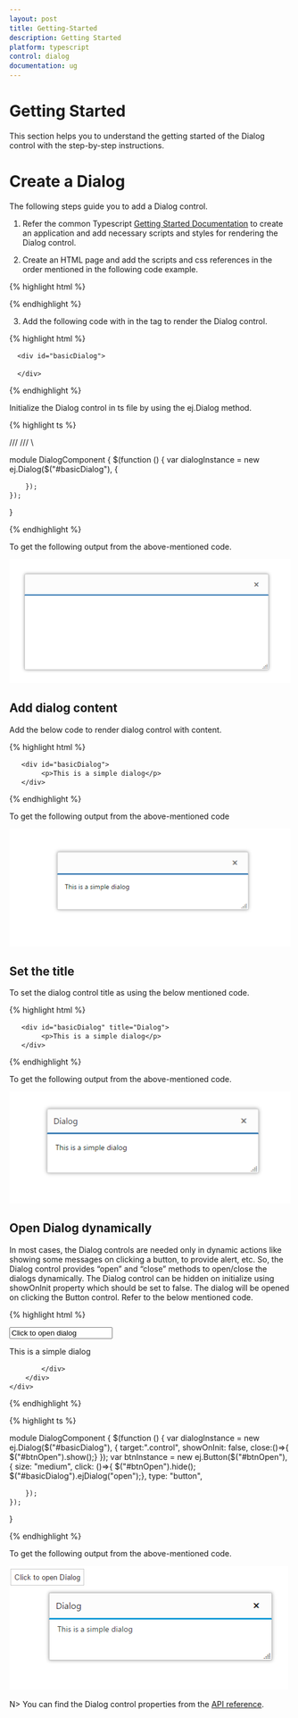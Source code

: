 ```yaml
---
layout: post
title: Getting-Started
description: Getting Started
platform: typescript
control: dialog
documentation: ug
---
```


# Getting Started

This section helps you to understand the getting started of the Dialog control with the step-by-step instructions.

# Create a Dialog

The following steps guide you to add a Dialog control.

1)	Refer the common Typescript [Getting Started Documentation](https://help.syncfusion.com/js/typescript) to create an application and add necessary scripts and styles for rendering the Dialog control.

2)  Create an HTML page and add the scripts and css references in the order mentioned in the following code example.

{% highlight html %}

<!DOCTYPE html>
<html>
<head>
    <title>Typescript Application</title>
    <link href="http://cdn.syncfusion.com/**{{**site.releaseversion**}}**/js/web/flat-azure/ej.web.all.min.css" rel="stylesheet" />
    <script src="https://code.jquery.com/jquery-3.0.0.min.js"></script>
    <script src="http://cdn.syncfusion.com/**{{**site.releaseversion**}}**/js/web/ej.web.all.min.js" type="text/javascript"></script>
</head>
<body>
    <!--Add Dialog code here-->
</body>
</html>

{% endhighlight %}

3)	Add the following code with in the <body> tag to render the Dialog control. 

{% highlight html %}

      <div id="basicDialog">

      </div>

{% endhighlight %}

Initialize the Dialog control in ts file by using the ej.Dialog method.

{% highlight ts %}

/// <reference path="../tsfiles/jquery.d.ts" />
 /// <reference path="../tsfiles/ej.web.all.d.ts" />\

module DialogComponent {
    $(function () {
        var dialogInstance = new ej.Dialog($("#basicDialog"), {
            
        });
    });
}

{% endhighlight %}

To get the following output from the above-mentioned code.

![](getting-started-images/getting-started-img1.png)

## Add dialog content

Add the below code to render dialog control with content.

{% highlight html %}

       <div id="basicDialog">
            <p>This is a simple dialog</p>
       </div>
       
{% endhighlight %}

To get the following output from the above-mentioned code

![](getting-started-images/getting-started-img2.png)

## Set the title

To set the dialog control title as using the below mentioned code.

{% highlight html %}

       <div id="basicDialog" title="Dialog">
            <p>This is a simple dialog</p>
       </div>

{% endhighlight %}

To get the following output from the above-mentioned code.

![](getting-started-images/getting-started-img3.png)

## Open Dialog dynamically

In most cases, the Dialog controls are needed only in dynamic actions like showing some messages on clicking a button, to provide alert, etc. So, the Dialog control provides “open” and “close” methods to open/close the dialogs dynamically.
The Dialog control can be hidden on initialize using showOnInit property which should be set to false.
The dialog will be opened on clicking the Button control. Refer to the below mentioned code.

{% highlight html %}

<input class="e-btn" id="btnOpen" value="Click to open dialog" />
    <div class="control">
        <div id="basicDialog" title="Dialog">
            <p>This is a simple dialog</p>

            </div>
        </div>
    </div>

{% endhighlight %}

{% highlight ts %}

module DialogComponent {
    $(function () {
        var dialogInstance = new ej.Dialog($("#basicDialog"), {
			target:".control",
            showOnInit: false,
            close:()=>{
			$("#btnOpen").show();}
        });
        var btnInstance = new ej.Button($("#btnOpen"), {
            size: "medium",
            click: ()=>{
			$("#btnOpen").hide();
            $("#basicDialog").ejDialog("open");},
            type: "button",
            
        });
    });
}

{% endhighlight %}

To get the following output from the above-mentioned code.

![](getting-started-images/getting-started-img4.png)


N> You can find the Dialog control properties from the [API reference](https://help.syncfusion.com/api/js/ejdialog).             
